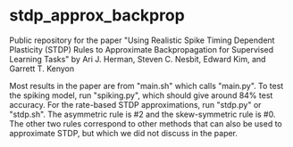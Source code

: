 # stdp_approx_backprop
Public repository for the paper "Using Realistic Spike Timing Dependent Plasticity (STDP) Rules to Approximate Backpropagation for Supervised Learning Tasks" by Ari J. Herman, Steven C. Nesbit, Edward Kim, and Garrett T. Kenyon 

Most results in the paper are from "main.sh" which calls "main.py". To test the spiking model, run "spiking.py", which should give around 84% test accuracy. For the rate-based STDP approximations, run "stdp.py" or "stdp.sh". The asymmetric rule is #2 and the skew-symmetric rule is #0. The other two rules correspond to other methods that can also be used to approximate STDP, but which we did not discuss in the paper.
